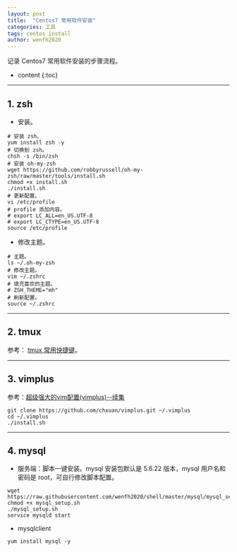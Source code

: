 ```yaml
---
layout: post
title:  "Centos7 常用软件安装"
categories: 工具
tags: centos install
author: wenfh2020
---
```


记录 Centos7 常用软件安装的步骤流程。




* content
{:toc}

---

## 1. zsh

* 安装。

```shell
# 安装 zsh。
yum install zsh -y
# 切换到 zsh。
chsh -s /bin/zsh
# 安装 oh-my-zsh
wget https://github.com/robbyrussell/oh-my-zsh/raw/master/tools/install.sh
chmod +x install.sh
./install.sh
# 更新配置。
vi /etc/profile
# profile 添加内容。
# export LC_ALL=en_US.UTF-8
# export LC_CTYPE=en_US.UTF-8
source /etc/profile
```

* 修改主题。

```shell
# 主题。
ls ~/.oh-my-zsh
# 修改主题。
vim ~/.zshrc
# 填充喜欢的主题。
# ZSH_THEME="mh"
# 刷新配置。
source ~/.zshrc
```

---

## 2. tmux

参考： [tmux 常用快捷键](https://wenfh2020.com/2020/11/05/tmux/)。

---

## 3. vimplus

参考：[超级强大的vim配置(vimplus)--续集](https://www.cnblogs.com/highway-9/p/5984285.html)

```shell
git clone https://github.com/chxuan/vimplus.git ~/.vimplus
cd ~/.vimplus
./install.sh
```

---

## 4. mysql

* 服务端：脚本一键安装。mysql 安装包默认是 5.6.22 版本，mysql 用户名和密码是 root，可自行修改脚本配置。

```shell
wget https://raw.githubusercontent.com/wenfh2020/shell/master/mysql/mysql_setup.sh
chmod +x mysql_setup.sh
./mysql_setup.sh
service mysqld start
```

* mysqlclient

```shell
yum install mysql -y
```
